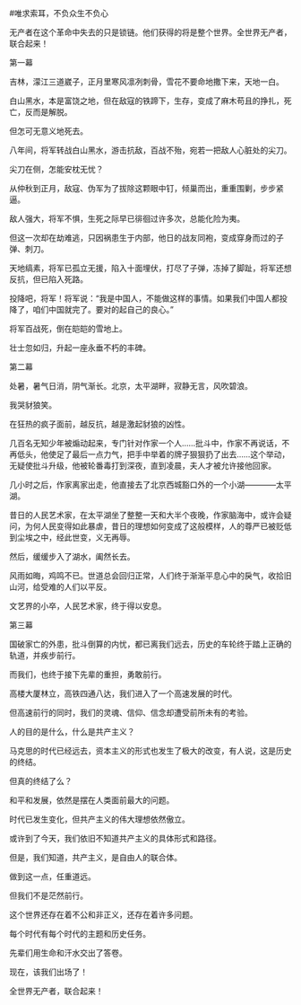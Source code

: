 #唯求索耳，不负众生不负心

无产者在这个革命中失去的只是锁链。他们获得的将是整个世界。全世界无产者，联合起来！

第一幕

吉林，濛江三道崴子，正月里寒风凛冽刺骨，雪花不要命地撒下来，天地一白。

白山黑水，本是富饶之地，但在敌寇的铁蹄下，生存，变成了麻木苟且的挣扎，死亡，反而是解脱。

但怎可无意义地死去。

八年间，将军转战白山黑水，游击抗敌，百战不殆，宛若一把敌人心脏处的尖刀。

尖刀在侧，怎能安枕无忧？

从仲秋到正月，敌寇、伪军为了拔除这颗眼中钉，倾巢而出，重重围剿，步步紧逼。

敌人强大，将军不惧，生死之际早已徘徊过许多次，总能化险为夷。

但这一次却在劫难逃，只因祸患生于内部，他日的战友同袍，变成穿身而过的子弹、刺刀。

天地缟素，将军已孤立无援，陷入十面埋伏，打尽了子弹，冻掉了脚趾，将军还想反抗，但已陷入死路。

投降吧，将军！将军说：“我是中国人，不能做这样的事情。如果我们中国人都投降了，咱们中国就完了。要对的起自己的良心。”

将军百战死，倒在皑皑的雪地上。

壮士忽如归，升起一座永垂不朽的丰碑。

第二幕

处暑，暑气日消，阴气渐长。北京，太平湖畔，寂静无言，风吹碧浪。

我哭豺狼笑。

在狂热的疯子面前，越反抗，越是激起豺狼的凶性。

几百名无知少年被煽动起来，专门针对作家一个人……批斗中，作家不再说话，不再低头，他使足了最后一点力气，把手中举着的牌子狠狠扔了出去……这个举动，无疑使批斗升级，他被轮番毒打到深夜，直到凌晨，夫人才被允许接他回家。

几小时之后，作家离家出走，他直接去了北京西城豁口外的一个小湖————太平湖。

昔日的人民艺术家，在太平湖坐了整整一天和大半个夜晚，作家脑海中，或许会疑问，为何人民变得如此暴虐，昔日的理想如何变成了这般模样，人的尊严已被贬低到尘埃之中，经此世变，义无再辱。

然后，缓缓步入了湖水，阖然长去。

风雨如晦，鸡鸣不已。世道总会回归正常，人们终于渐渐平息心中的戾气，收拾旧山河，给受难的人们以平反。

文艺界的小卒，人民艺术家，终于得以安息。

第三幕

国破家亡的外患，批斗倒算的内忧，都已离我们远去，历史的车轮终于踏上正确的轨道，并疾步前行。

而我们，也终于接下先辈的重担，勇敢前行。

高楼大厦林立，高铁四通八达，我们进入了一个高速发展的时代。

但高速前行的同时，我们的灵魂、信仰、信念却遭受前所未有的考验。

人的目的是什么，什么是共产主义？

马克思的时代已经远去，资本主义的形式也发生了极大的改变，有人说，这是历史的终结。

但真的终结了么？

和平和发展，依然是摆在人类面前最大的问题。

时代已发生变化，但共产主义的伟大理想依然傲立。

或许到了今天，我们依旧不知道共产主义的具体形式和路径。

但是，我们知道，共产主义，是自由人的联合体。

做到这一点，任重道远。

但我们不是茫然前行。

这个世界还存在着不公和非正义，还存在着许多问题。

每个时代有每个时代的主题和历史任务。

先辈们用生命和汗水交出了答卷。

现在，该我们出场了！


全世界无产者，联合起来！

